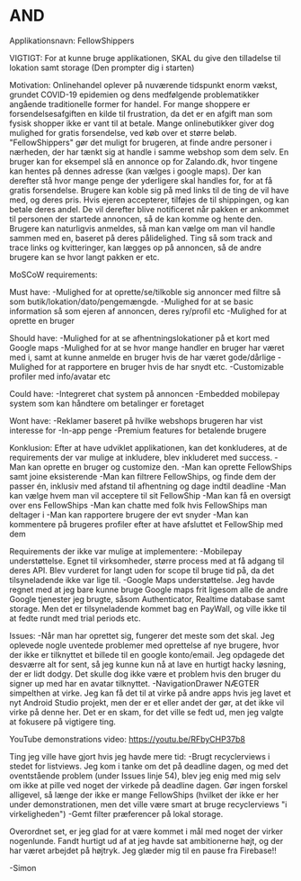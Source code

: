 # AND
Applikationsnavn: FellowShippers

VIGTIGT:
For at kunne bruge applikationen, SKAL du give den tilladelse til lokation samt storage (Den prompter dig i starten)

Motivation: 
Onlinehandel oplever på nuværende tidspunkt enorm vækst, grundet COVID-19 epidemien og dens medfølgende problematikker angående traditionelle former for handel.
For mange shoppere er forsendelsesafgiften en kilde til frustration, da det er en afgift man som fysisk shopper ikke er vant til at betale.
Mange onlinebutikker giver dog mulighed for gratis forsendelse, ved køb over et større beløb.
"FellowShippers" gør det muligt for brugeren, at finde andre personer i nærheden, der har tænkt sig at handle i samme webshop som dem selv.
En bruger kan for eksempel slå en annonce op for Zalando.dk, hvor tingene kan hentes på dennes adresse (kan vælges i google maps). Der kan derefter stå hvor mange penge der yderligere
skal handles for, for at få gratis forsendelse. Brugere kan koble sig på med links til de ting de vil have med, og deres pris. Hvis ejeren accepterer, tilføjes de til shippingen, og kan betale deres andel.
De vil derefter blive notificeret når pakken er ankommet til personen der startede annoncen, så de kan komme og hente den. Brugere kan naturligvis anmeldes, så man kan vælge om man vil handle sammen med en,
baseret på deres pålidelighed. Ting så som track and trace links og kvitteringer, kan lægges op på annoncen, så de andre brugere kan se hvor langt pakken er etc. 

MoSCoW requirements:

Must have:
-Mulighed for at oprette/se/tilkoble sig annoncer med filtre så som butik/lokation/dato/pengemængde. 
-Mulighed for at se basic information så som ejeren af annoncen, deres ry/profil etc
-Mulighed for at oprette en bruger

Should have:
-Mulighed for at se afhentningslokationer på et kort med Google maps
-Mulighed for at se hvor mange handler en bruger har været med i, samt at kunne anmelde en bruger hvis de har været gode/dårlige
-Mulighed for at rapportere en bruger hvis de har snydt etc.
-Customizable profiler med info/avatar etc

Could have:
-Integreret chat system på annoncen
-Embedded mobilepay system som kan håndtere om betalinger er foretaget

Wont have:
-Reklamer baseret på hvilke webshops brugeren har vist interesse for
-In-app penge
-Premium features for betalende brugere

Konklusion:
Efter at have udviklet applikationen, kan det konkluderes, at de requirements der var mulige at inkludere, blev inkluderet med success.
-Man kan oprette en bruger og customize den.
-Man kan oprette FellowShips samt joine eksisterende
-Man kan filtrere FellowShips, og finde dem der passer én, inklusiv med afstand til afhentning og dage indtil deadline
-Man kan vælge hvem man vil acceptere til sit FellowShip
-Man kan få en oversigt over ens FellowShips
-Man kan chatte med folk hvis FellowShips man deltager i
-Man kan rapportere brugere der evt snyder
-Man kan kommentere på brugeres profiler efter at have afsluttet et FellowShip med dem

Requirements der ikke var mulige at implementere:
-Mobilepay understøttelse. Egnet til virksomheder, større process med at få adgang til deres API. Blev vurderet for langt uden for scope til bruge tid på, da det tilsyneladende ikke var lige til.
-Google Maps understøttelse. Jeg havde regnet med at jeg bare kunne bruge Google maps frit ligesom alle de andre Google tjenester jeg brugte, såsom Authenticator, Realtime database samt storage. Men det er tilsyneladende kommet bag en PayWall, og ville ikke til at fedte rundt med trial periods etc.

Issues:
-Når man har oprettet sig, fungerer det meste som det skal. Jeg oplevede nogle uventede problemer med oprettelse af nye brugere, hvor der ikke er tilknyttet et billede til en google konto/email. Jeg opdagede det desværre alt for sent, så jeg kunne kun nå at lave en hurtigt hacky løsning, der er lidt dodgy. Det skulle dog ikke være et problem hvis den bruger du signer up med har en avatar tilknyttet.
-NavigationDrawer NÆGTER simpelthen at virke. Jeg kan få det til at virke på andre apps hvis jeg lavet et nyt Android Studio projekt, men der er et eller andet der gør, at det ikke vil virke på denne her. Det er en skam, for det ville se fedt ud, men jeg valgte at fokusere på vigtigere ting.

YouTube demonstrations video:
https://youtu.be/RFbyCHP37b8

Ting jeg ville have gjort hvis jeg havde mere tid:
-Brugt recyclerviews i stedet for listviews. Jeg kom i tanke om det på deadline dagen, og med det oventstående problem (under Issues linje 54), blev jeg enig med mig selv om ikke at pille ved noget der virkede på deadline dagen. Gør ingen forskel alligevel, så længe der ikke er mange FellowShips (hvilket der ikke er her under demonstrationen, men det ville være smart at bruge recyclerviews "i virkeligheden")
-Gemt filter præferencer på lokal storage.

Overordnet set, er jeg glad for at være kommet i mål med noget der virker nogenlunde. Fandt hurtigt ud af at jeg havde sat ambitionerne højt, og der har været arbejdet på højtryk. Jeg glæder mig til en pause fra Firebase!!

-Simon

